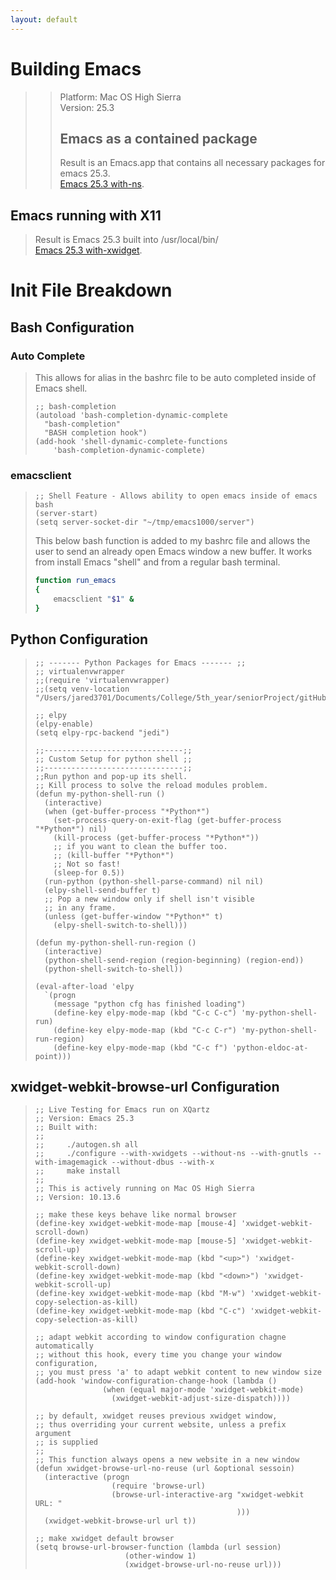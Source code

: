 ```yaml
---
layout: default
---
```


# Building Emacs
>> Platform: Mac OS High Sierra  
>> Version: 25.3  
>> 
>> ## Emacs as a contained package
>> Result is an Emacs.app that contains all necessary packages for emacs 25.3.  
> [Emacs 25.3 with-ns](./tutorials/emacs-25-with-ns.html).

## Emacs running with X11
> Result is Emacs 25.3 built into /usr/local/bin/  
> [Emacs 25.3 with-xwidget](./tutorials/emacs-25-with-xwidget.html).

# Init File Breakdown

## Bash Configuration
### Auto Complete 
> This allows for alias in the bashrc file to be auto completed inside of Emacs shell.
> ```elisp
> ;; bash-completion
> (autoload 'bash-completion-dynamic-complete 
>   "bash-completion"
>   "BASH completion hook")
> (add-hook 'shell-dynamic-complete-functions
> 	  'bash-completion-dynamic-complete)
> ```

### emacsclient
>
> ```elisp
> ;; Shell Feature - Allows ability to open emacs inside of emacs bash
> (server-start)
> (setq server-socket-dir "~/tmp/emacs1000/server")
> ```
> This below bash function is added to my bashrc file and allows the user to send an already open Emacs window a new buffer.
> It works from install Emacs "shell" and from a regular bash terminal.
> ```bash
> function run_emacs
> {
>     emacsclient "$1" &
> }
> ```

## Python Configuration
>
> ```elisp
> ;; ------- Python Packages for Emacs ------- ;;
> ;; virtualenvwrapper
> ;;(require 'virtualenvwrapper)
> ;;(setq venv-location "/Users/jared3701/Documents/College/5th_year/seniorProject/gitHub/supreme_bot")
>
> ;; elpy
> (elpy-enable)
> (setq elpy-rpc-backend "jedi")
>
> ;;-------------------------------;;
> ;; Custom Setup for python shell ;;
> ;;-------------------------------;;
> ;;Run python and pop-up its shell.
> ;; Kill process to solve the reload modules problem.
> (defun my-python-shell-run ()
>   (interactive)
>   (when (get-buffer-process "*Python*")
>     (set-process-query-on-exit-flag (get-buffer-process "*Python*") nil)
>     (kill-process (get-buffer-process "*Python*"))
>     ;; if you want to clean the buffer too.
>     ;; (kill-buffer "*Python*")
>     ;; Not so fast!
>     (sleep-for 0.5))
>   (run-python (python-shell-parse-command) nil nil)
>   (elpy-shell-send-buffer t)
>   ;; Pop a new window only if shell isn't visible
>   ;; in any frame.
>   (unless (get-buffer-window "*Python*" t)
>     (elpy-shell-switch-to-shell)))
>
> (defun my-python-shell-run-region ()
>   (interactive)
>   (python-shell-send-region (region-beginning) (region-end))
>   (python-shell-switch-to-shell))
>
> (eval-after-load 'elpy
>   `(progn
>     (message "python cfg has finished loading")
>     (define-key elpy-mode-map (kbd "C-c C-c") 'my-python-shell-run)
>     (define-key elpy-mode-map (kbd "C-c C-r") 'my-python-shell-run-region)
>     (define-key elpy-mode-map (kbd "C-c f") 'python-eldoc-at-point)))
> ```

## xwidget-webkit-browse-url Configuration
>
> ```elisp
> ;; Live Testing for Emacs run on XQartz
> ;; Version: Emacs 25.3
> ;; Built with:
> ;;
> ;;     ./autogen.sh all
> ;;     ./configure --with-xwidgets --without-ns --with-gnutls --with-imagemagick --without-dbus --with-x
> ;;     make install
> ;;
> ;; This is actively running on Mac OS High Sierra
> ;; Version: 10.13.6
>
> ;; make these keys behave like normal browser
> (define-key xwidget-webkit-mode-map [mouse-4] 'xwidget-webkit-scroll-down)
> (define-key xwidget-webkit-mode-map [mouse-5] 'xwidget-webkit-scroll-up)
> (define-key xwidget-webkit-mode-map (kbd "<up>") 'xwidget-webkit-scroll-down)
> (define-key xwidget-webkit-mode-map (kbd "<down>") 'xwidget-webkit-scroll-up)
> (define-key xwidget-webkit-mode-map (kbd "M-w") 'xwidget-webkit-copy-selection-as-kill)
> (define-key xwidget-webkit-mode-map (kbd "C-c") 'xwidget-webkit-copy-selection-as-kill)
> 
> ;; adapt webkit according to window configuration chagne automatically
> ;; without this hook, every time you change your window configuration,
> ;; you must press 'a' to adapt webkit content to new window size
> (add-hook 'window-configuration-change-hook (lambda ()
>                (when (equal major-mode 'xwidget-webkit-mode)
>                  (xwidget-webkit-adjust-size-dispatch))))
>
> ;; by default, xwidget reuses previous xwidget window,
> ;; thus overriding your current website, unless a prefix argument
> ;; is supplied
> ;;
> ;; This function always opens a new website in a new window
> (defun xwidget-browse-url-no-reuse (url &optional sessoin)
>   (interactive (progn
>                  (require 'browse-url)
>                  (browse-url-interactive-arg "xwidget-webkit URL: "
>                                              )))
>   (xwidget-webkit-browse-url url t))
> 
> ;; make xwidget default browser
> (setq browse-url-browser-function (lambda (url session)
>                     (other-window 1)
>                     (xwidget-browse-url-no-reuse url)))
> ```
